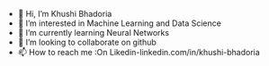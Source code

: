 - 👋 Hi, I’m Khushi Bhadoria
- 👀 I’m interested in Machine Learning and Data Science
- 🌱 I’m currently learning Neural Networks
- 💞️ I’m looking to collaborate on github
- 📫 How to reach me :On Likedin-linkedin.com/in/khushi-bhadoria

<!---
KhushiBhadoria/KhushiBhadoria is a ✨ special ✨ repository because its `README.md` (this file) appears on your GitHub profile.
You can click the Preview link to take a look at your changes.
--->
